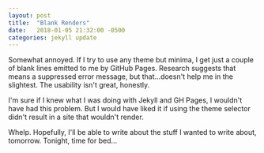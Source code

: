 ```yaml
---
layout: post
title:  "Blank Renders"
date:   2018-01-05 21:32:00 -0500
categories: jekyll update
---
```


Somewhat annoyed. If I try to use any theme but minima, I get just a couple of blank lines emitted to me by GitHub Pages. Research suggests that means a suppressed error message, but that...doesn't help me in the slightest. The usability isn't great, honestly.

I'm sure if I knew what I was doing with Jekyll and GH Pages, I wouldn't have had this problem. But I would have liked it if using the theme selector didn't result in a site that wouldn't render.

Whelp. Hopefully, I'll be able to write about the stuff I wanted to write about, tomorrow. Tonight, time for bed...
